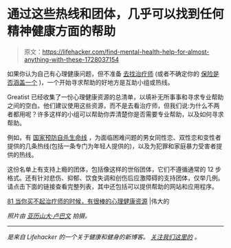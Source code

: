 # 通过这些热线和团体，几乎可以找到任何精神健康方面的帮助

> 原文：<https://lifehacker.com/find-mental-health-help-for-almost-anything-with-these-1728037154>

如果你认为自己有心理健康问题，但不准备 [去找治疗师](http://lifehacker.com/how-do-i-select-a-therapist-or-counselor-5874359) (或者不确定你的 [保险是否涵盖一个](http://lifehacker.com/how-to-tell-if-your-health-insurance-covers-mental-heal-1625153418) )，一个开始寻求帮助的好地方是互助小组或热线。



Greatist 已经收集了一份心理健康资源的总清单，以填补无所事事和寻求专业帮助之间的空白。他们建议使用这些资源，而不是去看治疗师，但我们说:为什么不两者都用呢？许多这样的小组可以帮助你弄清楚你是否需要专业帮助，以及如何寻求帮助。

例如，有 [国家预防自杀生命线](http://www.suicidepreventionlifeline.org/) ，为面临困难问题的男女同性恋、双性恋和变性者提供的几条热线(包括一条专门为年轻人提供的)，以及为犯罪和家庭暴力受害者提供的热线。

这份名单上有支持上瘾的团体，包括像这样的世俗团体，它们不遵循通常的 12 步格式。还有针对悲伤、抑郁、饮食失调和创伤后应激障碍的支持团体，仅举几例。请点击下面的链接查看完整列表，其中还包括可以提供帮助的网站和应用程序。

[81 当你买不起治疗师的时候，有很棒的心理健康资源](http://greatist.com/grow/resources-when-you-can-not-afford-therapy) |伟大的

*照片由* [*亚历山大·卢巴文*](https://www.flickr.com/photos/santea/5684252431/) *拍摄。*

* * *

[](http://vitals.lifehacker.com/)**是来自 Lifehacker 的一个关于健康和健身的新博客。* [*关注我们这里的*](https://twitter.com/VitalsLH) *。**